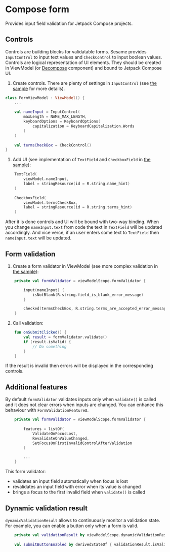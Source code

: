 # Compose form
Provides input field validation for Jetpack Compose projects.

## Controls
Controls are building blocks for validatable forms. Sesame provides `InputControl` to input text values and `CheckControl` to input boolean values. Controls are logical representation of UI elements. They should be created in ViewModel (or [Decompose](https://github.com/arkivanov/Decompose) component) and bound to Jetpack Compose UI.

1. Create controls. There are plenty of settings in `InputControl` (see [the sample](https://github.com/aartikov/Sesame/blob/master/compose-sample/src/main/kotlin/me/aartikov/sesamecomposesample/features/form/ui/RealFormComponent.kt) for more details).

```kotlin
class FormViewModel : ViewModel() {
    ...
    
    val nameInput = InputControl(
        maxLength = NAME_MAX_LENGTH,
        keyboardOptions = KeyboardOptions(
            capitalization = KeyboardCapitalization.Words
        )
    )
    
    val termsCheckBox = CheckControl()
}
```

1. Add UI (see implementation of `TextField` and `CheckboxField` in [the sample](https://github.com/aartikov/Sesame/blob/master/compose-sample/src/main/kotlin/me/aartikov/sesamecomposesample/features/form/ui/widgets/)):
```kotlin
    TextField(
        viewModel.nameInput,
        label = stringResource(id = R.string.name_hint)
    )
    
    CheckboxField(
        viewModel.termsCheckBox,
        label = stringResource(id = R.string.terms_hint)
    )
```

After it is done controls and UI will be bound with two-way binding. When you change `nameInput.text` from code the text in `TextField` will be updated accordingly. And vice verce, if an user enters some text to `TextField` then `nameInput.text` will be updated.

## Form validation

1. Create a form validator in ViewModel (see more complex validation in [the sample](https://github.com/aartikov/Sesame/blob/master/compose-sample/src/main/kotlin/me/aartikov/sesamecomposesample/features/form/ui/RealFormComponent.kt)):

```kotlin
    private val formValidator = viewModelScope.formValidator {

        input(nameInput) {
            isNotBlank(R.string.field_is_blank_error_message)
        }

        checked(termsCheckBox, R.string.terms_are_accepted_error_message)
    }
```

2. Call validation:
```kotlin
    fun onSubmitClicked() {
        val result = formValidator.validate()
        if (result.isValid) {
            // Do something
        }
    }
```
If the result is invalid then errors will be displayed in the corresponding controls.

## Additional features
By default `formValidator` validates inputs only when `validate()` is called and it does not clear errors when inputs are changed. You can enhance this behaviour with `FormValidationFeature`s.

```kotlin
    private val formValidator = viewModelScope.formValidator {
    
        features = listOf(
            ValidateOnFocusLost,
            RevalidateOnValueChanged,
            SetFocusOnFirstInvalidControlAfterValidation
        )

        ...
    }
```

This form validator:
* validates an input field automatically when focus is lost
* revalidates an input field with error when its value is changed
* brings a focus to the first invalid field when `validate()` is called


## Dynamic validation result
`dynamicValidationResult` allows to сontinuously monitor a validation state. For example, you can enable a button only when a form is valid.

```kotlin
    private val validationResult by viewModelScope.dynamicValidationResult(formValidator)
    
    val submitButtonEnabled by derivedStateOf { validationResult.isValid } 

```